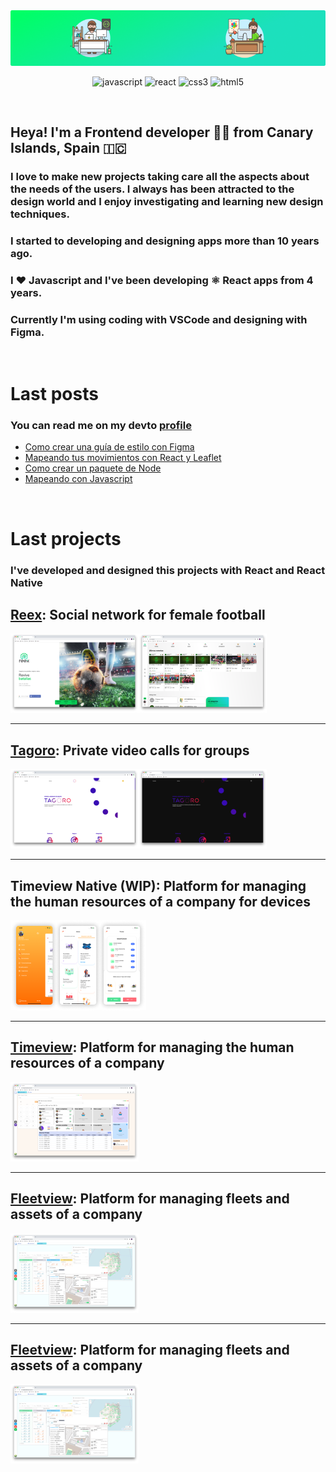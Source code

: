<div style="text-align: center;">
    <img src="/assets/banner.png" />
</div>

<p align="center">
<img src="https://devicons.github.io/devicon/devicon.git/icons/javascript/javascript-original.svg" alt="javascript" width="25" height="25"/>
<img src="https://devicons.github.io/devicon/devicon.git/icons/react/react-original-wordmark.svg" alt="react" width="25" height="25"/> 
<img src="https://devicons.github.io/devicon/devicon.git/icons/css3/css3-original-wordmark.svg" alt="css3" width="30" height="30"/> 
<img src="https://devicons.github.io/devicon/devicon.git/icons/html5/html5-original-wordmark.svg" alt="html5" width="30" height="30"/> 
</p>

<br />

## Heya! I'm a Frontend developer 👨‍💻 from Canary Islands, Spain 🇮🇨

### I love to make new projects taking care all the aspects about the needs of the users. I always has been attracted to the design world and I enjoy investigating and learning new design techniques.

### I started to developing and designing apps more than 10 years ago. 

### I ❤️ **Javascript** and I've been developing ⚛️ **React** apps from 4 years.

### Currently I'm using coding with **VSCode** and designing with **Figma**.

<br />

# Last posts

### You can read me on my devto [profile](https://dev.to/ayozebarrera) 

* [Como crear una guía de estilo con Figma](https://dev.to/capua/como-crear-una-guia-de-estilo-con-figma-269o)
* [Mapeando tus movimientos con React y Leaflet](https://dev.to/capua/mapeando-tus-movimientos-con-react-y-leaflet-3bce)
* [Como crear un paquete de Node](https://dev.to/capua/como-crear-un-paquete-de-node-3hp3)
* [Mapeando con Javascript](https://dev.to/capua/mapeando-con-javascript-1k4g)  

<br />

# Last projects

### I've developed and designed this projects with React and React Native

## [Reex](reex.pro): Social network for female football

<p>
    <img src="./assets/reex.png">
</p>

---

## [Tagoro](https://tagoro.io/): Private video calls for groups

<p>
    <img src="./assets/tagoro.png">
</p>

---

## Timeview Native (WIP): Platform for managing the human resources of a company for devices

<p>
    <img src="./assets/timeview-native.png">
</p>

---

## [Timeview](https://www.timeview.io/): Platform for managing the human resources of a company

<p>
    <img src="./assets/timeview.png">
</p>

---

## [Fleetview](https://www.timeview.io/): Platform for managing fleets and assets of a company

<p>
    <img src="./assets/fleetview.png">
</p>

---

## [Fleetview](https://www.timeview.io/): Platform for managing fleets and assets of a company

<p>
    <img src="./assets/fleetview.png">
</p>

<!--
**ayozebarrera/ayozebarrera** is a ✨ _special_ ✨ repository because its `README.md` (this file) appears on your GitHub profile.

{% link https://dev.to/kazz/boost-your-productivity-using-markdown-1be %}

Here are some ideas to get you started:

- 🔭 I’m currently working on ...
- 🌱 I’m currently learning ...
- 👯 I’m looking to collaborate on ...
- 🤔 I’m looking for help with ...
- 💬 Ask me about ...
- 📫 How to reach me: ...
- 😄 Pronouns: ...
- ⚡ Fun fact: ...
-->